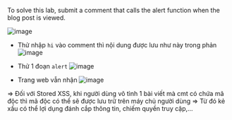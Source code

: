 To solve this lab, submit a comment that calls the alert function when the blog post is viewed.

![image](https://github.com/user-attachments/assets/861a4f3d-cf46-4896-8abd-6c6f42bc901c)

- Thử nhập `hi` vào comment thì nội dung được lưu như này trong phản 
![image](https://github.com/user-attachments/assets/25ec9bf9-48f2-4359-b6e5-18ad26ec9e2a)

- Thử 1 đoạn `alert`
![image](https://github.com/user-attachments/assets/c202c801-81e3-4880-b69e-b99e3f08d4e9)

- Trang web vẫn nhận
![image](https://github.com/user-attachments/assets/6927028e-876d-4844-92af-a5568516cc01)

=> Đối với Stored XSS, khi người dùng vô tình 1 bài viết mà cmt có chứa mã độc thì mã độc có thể sẽ được lưu trữ trên máy chủ người dùng
=> Từ đó kẻ xấu có thể lợi dụng đánh cắp thông tin, chiếm quyền truy cập,...
